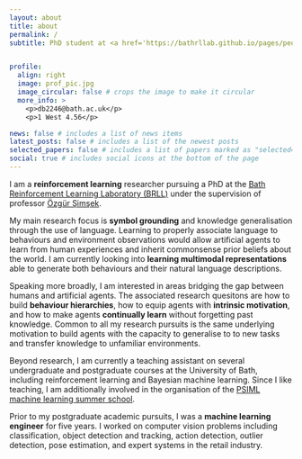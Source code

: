 ```yaml
---
layout: about
title: about
permalink: /
subtitle: PhD student at <a href='https://bathrllab.github.io/pages/people.html'> Bath Reinforcement Learning Lab </a> | <a href='https://cdt-art-ai.ac.uk/'> ART-AI CDT </a>


profile:
  align: right
  image: prof_pic.jpg
  image_circular: false # crops the image to make it circular
  more_info: >
    <p>db2246@bath.ac.uk</p>
    <p>1 West 4.56</p>

news: false # includes a list of news items
latest_posts: false # includes a list of the newest posts
selected_papers: false # includes a list of papers marked as "selected={true}"
social: true # includes social icons at the bottom of the page
---
```


<!-- Write your biography here. Tell the world about yourself. Link to your favorite [subreddit](http://reddit.com). You can put a picture in, too. The code is already in, just name your picture `prof_pic.jpg` and put it in the `img/` folder.

Put your address / P.O. box / other info right below your picture. You can also disable any of these elements by editing `profile` property of the YAML header of your `_pages/about.md`. Edit `_bibliography/papers.bib` and Jekyll will render your [publications page](/al-folio/publications/) automatically.

Link to your social media connections, too. This theme is set up to use [Font Awesome icons](https://fontawesome.com/) and [Academicons](https://jpswalsh.github.io/academicons/), like the ones below. Add your Facebook, Twitter, LinkedIn, Google Scholar, or just disable all of them. -->

I am a **reinforcement learning** researcher pursuing a PhD at the [Bath Reinforcement Learning Laboratory (BRLL)](https://bathrllab.github.io/pages/people.html) under the supervision of professor [Özgür Şimşek](https://researchportal.bath.ac.uk/en/persons/özgür-şimşek).

My main research focus is **symbol grounding** and knowledge generalisation through the use of language. Learning to properly associate language to behaviours and environment observations would allow artificial agents to learn from human experiences and inherit commonsense prior beliefs about the world. I am currently looking into **learning multimodal representations** able to generate both behaviours and their natural language descriptions.

Speaking more broadly, I am interested in areas bridging the gap between humans and artificial agents. The associated research quesitons are how to build **behaviour hierarchies**, how to equip agents with **intrinsic motivation**, and how to make agents **continually learn** without forgetting past knowledge. Common to all my research pursuits is the same underlying motivation to build agents with the capacity to generalise to to new tasks and transfer knowledge to unfamiliar environments.

Beyond research, I am currently a teaching assistant on several undergraduate and postgraduate courses at the University of Bath, including reinforcement learning and Bayesian machine learning. Since I like teaching, I am additionally involved in the organisation of the [PSIML machine learning summer school](https://psiml.pfe.rs).

Prior to my postgraduate academic pursuits, I was a **machine learning engineer** for five years. I worked on computer vision problems including classification, object detection and tracking, action detection, outlier detection, pose estimation, and expert systems in the retail industry.